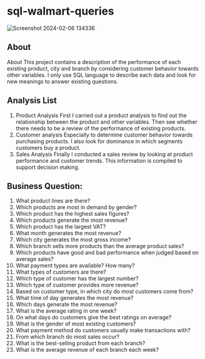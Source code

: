 # sql-walmart-queries
![Screenshot 2024-02-06 134336](https://github.com/sandika104/sql-walmart-queries/assets/153609763/33c6d3ef-2ff5-459f-9355-3f7a94dfaf21)

## About
About This project contains a description of the performance of each existing product, city and branch by considering customer behavior towards other variables.
I only use SQL language to describe each data and look for new meanings to answer existing questions.


## Analysis List
1. Product Analysis
   First I carried out a product analysis to find out the relationship between the product and other variables. Then see whether there needs to be a review of the performance of existing products.
2. Customer analysis
   Especially to determine customer behavior towards purchasing products. I also look for dominance in which segments customers buy a product.
3. Sales Analysis
   Finally I conducted a sales review by looking at product performance and customer trends. This information is compiled to support decision making.

## Business Question:
1. What product lines are there?
2. Which products are most in demand by gender?
3. Which product has the highest sales figures?
4. Which products generate the most revenue?
5. Which product has the largest VAT?
6. What month generates the most revenue?
7. Which city generates the most gross income?
8. Which branch sells more products than the average product sales?
9. Which products have good and bad performance when judged based on average sales?
10. What payment types are available? How many?
11. What types of customers are there?
12. Which type of customer has the largest number?
13. Which type of customer provides more revenue?
14. Based on customer type, in which city do most customers come from?
15. What time of day generates the most revenue?
16. Which days generate the most revenue?
17. What is the average rating in one week?
18. On what days do customers give the best ratings on average?
19. What is the gender of most existing customers?
20. What payment method do customers usually make transactions with?
21. From which branch do most sales occur?
22. What is the best-selling product from each branch?
23. What is the average revenue of each branch each week?
